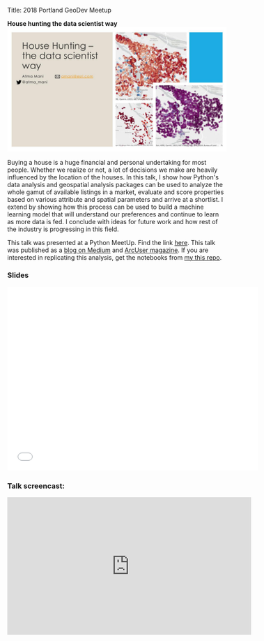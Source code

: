 Title: 2018 Portland GeoDev Meetup

**House hunting the data scientist way**
![](/images/house-hunting-slide1.jpeg)

Buying a house is a huge financial and personal undertaking for most people. Whether we realize or not, a lot of decisions we make are heavily influenced by the location of the houses. In this talk, I show how Python's data analysis and geospatial analysis packages can be used to analyze the whole gamut of available listings in a market, evaluate and score properties based on various attribute and spatial parameters and arrive at a shortlist. I extend by showing how this process can be used to build a machine learning model that will understand our preferences and continue to learn as more data is fed. I conclude with ideas for future work and how rest of the industry is progressing in this field.

This talk was presented at a Python MeetUp. Find the link [here](https://www.meetup.com/DevMeetUpOregon/events/254393668/). This talk was published as a [blog on Medium](https://medium.com/geoai/house-hunting-the-data-scientist-way-b32d93f5a42f) and [ArcUser magazine](https://www.esri.com/about/newsroom/arcuser/house-hunting/). If you are interested in replicating this analysis, get the notebooks from [my this repo](https://github.com/Esri/arcgis-python-api/tree/master/talks/GeoDevPDX2018).


### Slides
<iframe src="//slides.com/atma_mani/deck-1/embed" width="576" height="420" scrolling="no" frameborder="0" webkitallowfullscreen mozallowfullscreen allowfullscreen></iframe>

### Talk screencast: 
<iframe width="560" height="315" src="https://www.youtube.com/embed/nDChU97sSB0" frameborder="0" allow="accelerometer; autoplay; encrypted-media; gyroscope; picture-in-picture" allowfullscreen></iframe>